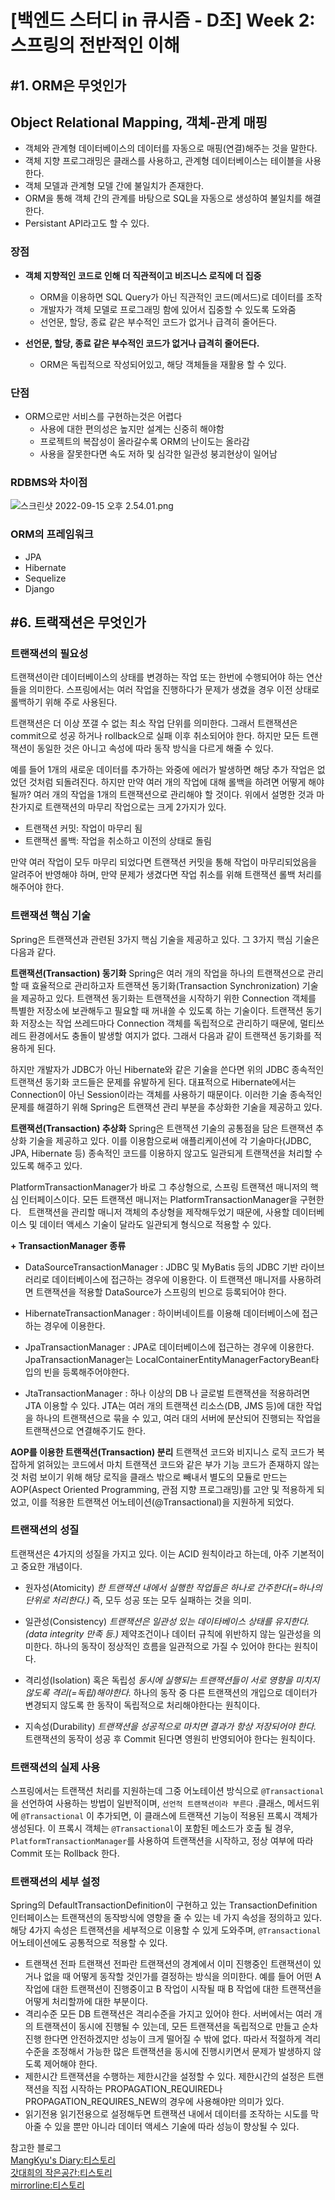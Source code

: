 # [백엔드 스터디 in 큐시즘 - D조] Week 2: 스프링의 전반적인 이해

## #1. ORM은 무엇인가

## Object Relational Mapping, 객체-관계 매핑

- 객체와 관계형 데이터베이스의 데이터를 자동으로 매핑(연결)해주는 것을 말한다.
- 객체 지향 프로그래밍은 클래스를 사용하고, 관계형 데이터베이스는 테이블을 사용한다.
- 객체 모델과 관계형 모델 간에 불일치가 존재한다.
- ORM을 통해 객체 간의 관계를 바탕으로 SQL을 자동으로 생성하여 불일치를 해결한다.
- Persistant API라고도 할 수 있다.

### 장점

- **객체 지향적인 코드로 인해 더 직관적이고 비즈니스 로직에 더 집중**
    - ORM을 이용하면 SQL Query가 아닌 직관적인 코드(메서드)로 데이터를 조작
    - 개발자가 객체 모델로 프로그래밍 함에 있어서 집중할 수 있도록 도와줌
    - 선언문, 할당, 종료 같은 부수적인 코드가 없거나 급격히 줄어든다.

- **선언문, 할당, 종료 같은 부수적인 코드가 없거나 급격히 줄어든다.**
    - ORM은 독립적으로 작성되어있고, 해당 객체들을 재활용 할 수 있다.

### 단점

- ORM으로만 서비스를 구현하는것은 어렵다
    - 사용에 대한 편의성은 높지만 설계는 신중히 해야함
    - 프로젝트의 복잡성이 올라갈수록 ORM의 난이도는 올라감
    - 사용을 잘못한다면 속도 저하 및 심각한 일관성 붕괴현상이 일어남

### RDBMS와 차이점

![스크린샷 2022-09-15 오후 2.54.01.png](https://s3-us-west-2.amazonaws.com/secure.notion-static.com/fc2f8b14-742c-4f4d-b0b2-b5bb9dbdb11f/%E1%84%89%E1%85%B3%E1%84%8F%E1%85%B3%E1%84%85%E1%85%B5%E1%86%AB%E1%84%89%E1%85%A3%E1%86%BA_2022-09-15_%E1%84%8B%E1%85%A9%E1%84%92%E1%85%AE_2.54.01.png)

### ORM의 프레임워크

- JPA
- Hibernate
- Sequelize
- Django

## #6. 트랙잭션은 무엇인가

### 트랜잭션의 필요성
트랜잭션이란 데이터베이스의 상태를 변경하는 작업 또는 한번에 수행되어야 하는 연산들을 의미한다. 스프링에서는 여러 작업을 진행하다가 문제가 생겼을 경우 이전 상태로 롤백하기 위해 주로 사용된다.

트랜잭션은 더 이상 쪼갤 수 없는 최소 작업 단위를 의미한다. 그래서 트랜잭션은 commit으로 성공 하거나 rollback으로 실패 이후 취소되어야 한다. 하지만 모든 트랜잭션이 동일한 것은 아니고 속성에 따라 동작 방식을 다르게 해줄 수 있다. 

예를 들어 1개의 새로운 데이터를 추가하는 와중에 에러가 발생하면 해당 추가 작업은 없었던 것처럼 되돌려진다. 하지만 만약 여러 개의 작업에 대해 롤백을 하려면 어떻게 해야 될까? 여러 개의 작업을 1개의 트랜잭션으로 관리해야 할 것이다.
위에서 설명한 것과 마찬가지로 트랜잭션의 마무리 작업으로는 크게 2가지가 있다.

- 트랜잭션 커밋: 작업이 마무리 됨
- 트랜잭션 롤백: 작업을 취소하고 이전의 상태로 돌림

만약 여러 작업이 모두 마무리 되었다면 트랜잭션 커밋을 통해 작업이 마무리되었음을 알려주어 반영해야 하며, 만약 문제가 생겼다면 작업 취소를 위해 트랜잭션 롤백 처리를 해주어야 한다.

### 트랜잭션 핵심 기술
Spring은 트랜잭션과 관련된 3가지 핵심 기술을 제공하고 있다. 그 3가지 핵심 기술은 다음과 같다.

**트랜잭션(Transaction) 동기화**
Spring은 여러 개의 작업을 하나의 트랜잭션으로 관리할 때 효율적으로 관리하고자 트랜잭션 동기화(Transaction Synchronization) 기술을 제공하고 있다. 트랜잭션 동기화는 트랜잭션을 시작하기 위한 Connection 객체를 특별한 저장소에 보관해두고 필요할 때 꺼내쓸 수 있도록 하는 기술이다.
트랜잭션 동기화 저장소는 작업 쓰레드마다 Connection 객체를 독립적으로 관리하기 때문에, 멀티쓰레드 환경에서도 충돌이 발생할 여지가 없다. 그래서 다음과 같이 트랜잭션 동기화를 적용하게 된다.

하지만 개발자가 JDBC가 아닌 Hibernate와 같은 기술을 쓴다면 위의 JDBC 종속적인 트랜잭션 동기화 코드들은 문제를 유발하게 된다. 대표적으로 Hibernate에서는 Connection이 아닌 Session이라는 객체를 사용하기 때문이다. 이러한 기술 종속적인 문제를 해결하기 위해 Spring은 트랜잭션 관리 부분을 추상화한 기술을 제공하고 있다.

**트랜잭션(Transaction) 추상화**
Spring은 트랜잭션 기술의 공통점을 담은 트랜잭션 추상화 기술을 제공하고 있다. 이를 이용함으로써 애플리케이션에 각 기술마다(JDBC, JPA, Hibernate 등) 종속적인 코드를 이용하지 않고도 일관되게 트랜잭션을 처리할 수 있도록 해주고 있다.

PlatformTransactionManager가 바로 그 추상형으로, 스프링 트랜잭션 매니저의 핵심 인터페이스이다. 모든 트랜잭션 매니저는 PlatformTransactionManager을 구현한다.
 
트랜잭션을 관리할 매니저 객체의 추상형을 제작해두었기 때문에, 사용할 데이터베이스 및 데이터 액세스 기술이 달라도 일관되게 형식으로 적용할 수 있다.

**+ TransactionManager 종류**
- DataSourceTransactionManager
: JDBC 및 MyBatis 등의 JDBC 기반 라이브러리로 데이터베이스에 접근하는 경우에 이용한다. 이 트랜잭션 매니저를 사용하려면 트랜잭션을 적용할 DataSource가 스프링의 빈으로 등록되어야 한다.
 
- HibernateTransactionManager
: 하이버네이트를 이용해 데이터베이스에 접근하는 경우에 이용한다.
 
- JpaTransactionManager
: JPA로 데이터베이스에 접근하는 경우에 이용한다. JpaTransactionManager는 LocalContainerEntityManagerFactoryBean타입의 빈을 등록해주어야한다.

- JtaTransactionManager
: 하나 이상의 DB 나 글로벌 트랜잭션을 적용하려면 JTA 이용할 수 있다. JTA는 여러 개의 트랜잭션 리소스(DB, JMS 등)에 대한 작업을 하나의 트랜잭션으로 묶을 수 있고, 여러 대의 서버에 분산되어 진행되는 작업을 트랜잭션으로 연결해주기도 한다.

**AOP를 이용한 트랜잭션(Transaction) 분리**
트랜잭션 코드와 비지니스 로직 코드가 복잡하게 얽혀있는 코드에서 마치 트랜잭션 코드와 같은 부가 기능 코드가 존재하지 않는 것 처럼 보이기 위해 해당 로직을 클래스 밖으로 빼내서 별도의 모듈로 만드는 AOP(Aspect Oriented Programming, 관점 지향 프로그래밍)를 고안 및 적용하게 되었고, 이를 적용한 트랜잭션 어노테이션(@Transactional)을 지원하게 되었다. 

### 트랜잭션의 성질
트랜잭션은 4가지의 성질을 가지고 있다. 이는 ACID 원칙이라고 하는데, 아주 기본적이고 중요한 개념이다.

- 원자성(Atomicity)
*한 트랜잭션 내에서 실행한 작업들은 하나로 간주한다(=하나의 단위로 처리한다.)*
즉, 모두 성공 또는 모두 실패하는 것을 의미.

- 일관성(Consistency)
*트랜잭션은 일관성 있는 데이타베이스 상태를 유지한다. (data integrity 만족 등.)*
제약조건이나 데이터 규칙에 위반하지 않는 일관성을 의미한다.
하나의 동작이 정상적인 흐름을 일관적으로 가질 수 있어야 한다는 원칙이다.

- 격리성(Isolation) 혹은 독립성
*동시에 실행되는 트랜잭션들이 서로 영향을 미치지 않도록 격리(=독립)해야한다.*
하나의 동작 중 다른 트랜잭션의 개입으로 데이터가 변경되지 않도록 한 동작이 독립적으로 처리해야한다는 원칙이다.

- 지속성(Durability)
*트랜잭션을 성공적으로 마치면 결과가 항상 저장되어야 한다.*
트랜잭션의 동작이 성공 후 Commit 된다면 영원히 반영되어야 한다는 원칙이다.


### 트랜잭션의 실제 사용
스프링에서는 트랜잭션 처리를 지원하는데 그중 어노테이션 방식으로 `@Transactional`을 선언하여 사용하는 방법이 일반적이며, `선언적 트랜잭션이라 부른다`
.클래스, 메서드위에 `@Transactional` 이 추가되면, 이 클래스에 트랜잭션 기능이 적용된 프록시 객체가 생성된다. 이 프록시 객체는 `@Transactional`이 포함된 메소드가 호출 될 경우, `PlatformTransactionManager`를 사용하여 트랜잭션을 시작하고, 정상 여부에 따라 Commit 또는 Rollback 한다.

### 트랜잭션의 세부 설정
Spring의 DefaultTransactionDefinition이 구현하고 있는 TransactionDefinition 인터페이스는 트랜잭션의 동작방식에 영향을 줄 수 있는 네 가지 속성을 정의하고 있다. 해당 4가지 속성은 트랜잭션을 세부적으로 이용할 수 있게 도와주며, `@Transactional` 어노테이션에도 공통적으로 적용할 수 있다. 

- 트랜잭션 전파
트랜잭션 전파란 트랜잭션의 경계에서 이미 진행중인 트랜잭션이 있거나 없을 때 어떻게 동작할 것인가를 결정하는 방식을 의미한다. 예를 들어 어떤 A 작업에 대한 트랜잭션이 진행중이고 B 작업이 시작될 때 B 작업에 대한 트랜잭션을 어떻게 처리할까에 대한 부분이다.
- 격리수준
모든 DB 트랜잭션은 격리수준을 가지고 있어야 한다. 서버에서는 여러 개의 트랜잭션이 동시에 진행될 수 있는데, 모든 트랜잭션을 독립적으로 만들고 순차 진행 한다면 안전하겠지만 성능이 크게 떨어질 수 밖에 없다. 따라서 적절하게 격리수준을 조정해서 가능한 많은 트랜잭션을 동시에 진행시키면서 문제가 발생하지 않도록 제어해야 한다.
- 제한시간
트랜잭션을 수행하는 제한시간을 설정할 수 있다. 제한시간의 설정은 트랜잭션을 직접 시작하는 PROPAGATION_REQUIRED나 PROPAGATION_REQUIRES_NEW의 경우에 사용해야만 의미가 있다.
- 읽기전용
읽기전용으로 설정해두면 트랜잭션 내에서 데이터를 조작하는 시도를 막아줄 수 있을 뿐만 아니라 데이터 액세스 기술에 따라 성능이 향상될 수 있다.


참고한 블로그
<br>
[MangKyu's Diary:티스토리](https://mangkyu.tistory.com/154)
<br>
[갓대희의 작은공간:티스토리](https://goddaehee.tistory.com/167)
<br>
[mirrorline:티스토리](https://gngsn.tistory.com/152)